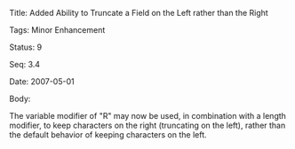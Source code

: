 Title:  Added Ability to Truncate a Field on the Left rather than the Right

Tags:   Minor Enhancement

Status: 9

Seq:    3.4

Date:   2007-05-01

Body:

The variable modifier of &quot;R&quot; may now be used, in combination with a length modifier, to keep characters on the right (truncating on the left), rather than the default behavior of keeping characters on the left.
